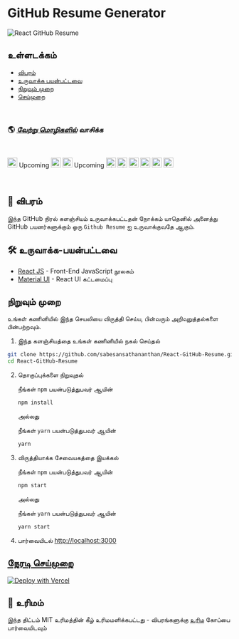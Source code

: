 # GitHub Resume Generator

![React GitHub Resume](../src/assets/readme/screenshot.png)

## உள்ளடக்கம்

- [விபரம்](#விபரம்)
- [உருவாக்க பயன்பட்டவை](#உருவாக்க-பயன்பட்டவை)
- [நிறுவும் முறை](#நிறுவும்-முறை)
- [செய்முறை](#நேரடி-செய்முறை)

<br>

### 🌎 _[வேற்று மொழிகளில்](.Translations.md) வாசிக்க_

<br>

<kbd>[<img title="Deutsch" alt="Deutsch" src="https://cdn.staticaly.com/gh/hjnilsson/country-flags/master/svg/de.svg" width="22">](./translations/README.de.md)</kbd> Upcoming
<kbd>[<img title="Español" alt="Español" src="https://cdn.staticaly.com/gh/hjnilsson/country-flags/master/svg/es.svg" width="22">](./translations/README.es.md)</kbd>
<kbd>[<img title="Français" alt="Français" src="https://cdn.staticaly.com/gh/hjnilsson/country-flags/master/svg/fr.svg" width="22">](./translations/README.fr.md)</kbd> Upcoming
<kbd>[<img title="Shqip" alt="Shqip" src="https://cdn.staticaly.com/gh/hjnilsson/country-flags/master/svg/br.svg" width="22">](./translations/README.pt_br.md)</kbd>
<kbd>[<img title="Ukrainian" alt="Ukrainian" src="https://cdn.staticaly.com/gh/hjnilsson/country-flags/master/svg/ua.svg" width="22">](./translations/README.ua.md)</kbd>
<kbd>[<img title="Russian" alt="Russian" src="https://cdn.staticaly.com/gh/hjnilsson/country-flags/master/svg/ru.svg" width="22">](./translations/README.ru.md)</kbd>
<kbd>[<img title="Italiano" alt="Italiano" src="https://cdn.staticaly.com/gh/hjnilsson/country-flags/master/svg/it.svg" width="22">](./translations/README.it.md)</kbd>
<kbd>[<img title="India-Telugu" alt="India-Telugu" src="https://cdn.staticaly.com/gh/hjnilsson/country-flags/master/svg/in.svg" width="22">](./translations/README.te.md)</kbd>
<kbd>[<img title="Čeština" alt="Čeština" src="https://cdn.staticaly.com/gh/hjnilsson/country-flags/master/svg/cz.svg" width="22">](./translations/README.cs.md)</kbd>

<br>

## 🤔 விபரம்

இந்த GitHub நிரல் களஞ்சியம் உருவாக்கபட்டதன் நோக்கம் யாதெனில் அனைத்து GitHub பயனர்களுக்கும் ஒரு `Github Resume` ஐ உருவாக்குவதே ஆகும்.

## 🛠️ உருவாக்க-பயன்பட்டவை

- [React JS](https://reactjs.org/) - Front-End JavaScript நூலகம்
- [Material UI](https://material-ui.com/) - React UI கட்டமைப்பு

## நிறுவும் முறை

உங்கள் கணினியில் இந்த செயலியை விருத்தி செய்ய, பின்வரும் அறிவுறுத்தல்களை பின்பற்றவும்.

1. இந்த களஞ்சியத்தை உங்கள் கணினியில் நகல் செய்தல்

```bash
git clone https://github.com/sabesansathananthan/React-GitHub-Resume.git
cd React-GitHub-Resume
```

2. தொகுப்புக்களை நிறுவுதல்

   நீங்கள் `npm` பயன்படுத்துபவர் ஆயின்

   ```bash
   npm install
   ```

   அல்லது

   நீங்கள் `yarn` பயன்படுத்துபவர் ஆயின்

   ```bash
   yarn
   ```

3. விருத்தியாக்க சேவையகத்தை இயக்கல்

   நீங்கள் `npm` பயன்படுத்துபவர் ஆயின்

   ```bash
   npm start
   ```

   அல்லது

   நீங்கள் `yarn` பயன்படுத்துபவர் ஆயின்

   ```bash
   yarn start
   ```

4. பார்வையிடல் <http://localhost:3000>

## [நேரடி செய்முறை](https://react-github-resume.vercel.app/)

[![Deploy with Vercel](https://vercel.com/button)](https://vercel.com/new/git/external?repository-url=https://github.com/sabesansathananthan/React-GitHub-Resume)

## 📄 உரிமம்

இந்த திட்டம் MIT உரிமத்தின் கீழ் உரிமமளிக்கபட்டது - விபரங்களுக்கு [உரிம](../LICENSE) கோப்பை பார்வையிடவும்
